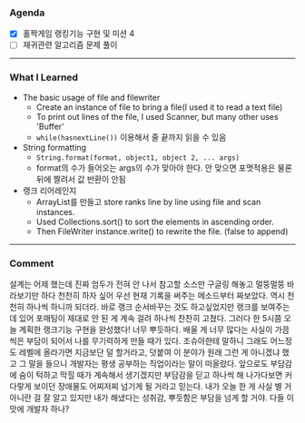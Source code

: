 ### Agenda

- [x]  홀짝게임 랭킹기능 구현 및 미션 4
- [ ]  재귀관련 알고리즘 문제 풀이

---

### What I Learned

- The basic usage of file and filewriter
    - Create an instance of file to bring a file(I used it to read a text file)
    - To print out lines of the file, I used Scanner, but many other uses 'Buffer'
    - `while(hasnextLine())` 이용해서 줄 끝까지 읽을 수 있음
- String formatting
    - `String.format(format, object1, object 2, ... args)`
    - format의 수가 들어오는 args의 수가 맞아야 한다. 안 맞으면 포맷적용은 물론 뒤에 짤려서 값 반환이 안됨
- 랭크 리어레인지
    - ArrayList를 만들고 store ranks line by line using file and scan instances.
    - Used Collections.sort() to sort the elements in ascending order.
    - Then FileWriter instance.write() to rewrite the file. (false to append)

---

### Comment

설계는 어제 했는데 진짜 엄두가 전혀 안 나서 참고할 소스만 구글링 해놓고 멀뚱멀뚱 바라보기만 하다 천천히 하자 싶어 우선 현재 기록을 써주는 메소드부터 짜보았다. 역시 천천히 하나씩 하니까 되더라. 바로 랭크 순서바꾸는 것도 하고싶었지만 랭크를 보여주는데 있어 포매팅이 제대로 안 된 게 계속 걸려 하나씩 찬찬히 고쳤다. 그러다 한 5시쯤 오늘 계획한 랭크기능 구현을 완성했다! 너무 뿌듯하다. 배울 게 너무 많다는 사실이 가끔씩은 부담이 되어서 나를 무기력하게 만들 때가 있다. 조슈아한테 말하니 그래도 어느정도 레벨에 올라가면 지금보단 덜 할거라고, 덧붙여 이 분야가 원래 그런 게 아니겠냐 했고 그 말을 들으니 개발자는 평생 공부하는 직업이라는 말이 떠올랐다. 앞으로도 부담감에 숨이 턱하고 막힐 때가 계속해서 생기겠지만 부담감을 딛고 하나씩 해 나가다보면 커다랗게 보이던 장애물도 어찌저찌 넘기게 될 거라고 믿는다. 내가 오늘 한 게 사실 별 거 아니란 걸 잘 알고 있지만 내가 해냈다는 성취감, 뿌듯함은 부담을 넘게 할 거야. 다들 이 맛에 개발자 하나?